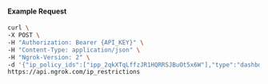 <!-- Code generated for API Clients. DO NOT EDIT. -->

#### Example Request

```bash
curl \
-X POST \
-H "Authorization: Bearer {API_KEY}" \
-H "Content-Type: application/json" \
-H "Ngrok-Version: 2" \
-d '{"ip_policy_ids":["ipp_2qkXTqLffzJR1HQRRSJBuOt5x6W"],"type":"dashboard"}' \
https://api.ngrok.com/ip_restrictions
```
